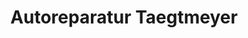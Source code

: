 ---
title: "Autoreparatur Taegtmeyer"
url: /meissen/autoreparatur-taegtmeyer/
shop: Autowerkstatt
---